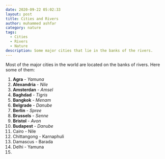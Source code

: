 ```yaml
---
date: 2020-09-22 05:02:33
layout: post
title: Cities and Rivers
author: muhammed ashfar
category: nature
tags:
  - Cities
  - Rivers
  - Nature
description: Some major cities that lie in the banks of the rivers.
---
```

Most of the major cities in the world are located on the banks of rivers. Here some of them:

1. **Agra** - *Yamuna*
2. **Alexandria** - *Nile*
3. **Amsterdan** - *Amsel*
4. **Baghdad** - *Tigris*
5. **Bangkok** - *Menam*
6. **Belgrade** - *Danube*
7. **Berlin** - *Spree*
8. **Brussels** - *Senne*
9. **Bristol** - *Avon*
10. **Budapest** - *Danube*
11. Cairo - Nile
12. Chittangong - Karnaphuli
13. Damascus - Barada
14. Delhi - Yamuna
15.